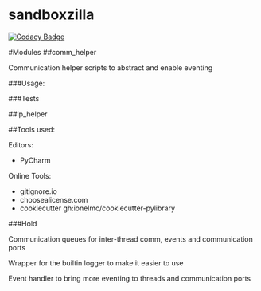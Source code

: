 # sandboxzilla 
[![Codacy Badge](https://app.codacy.com/project/badge/Grade/f374748840314d2e96a2e9f3eb29b27b)](https://www.codacy.com/gh/sandboxzilla/comm_helper/dashboard?utm_source=github.com&amp;utm_medium=referral&amp;utm_content=sandboxzilla/comm_helper&amp;utm_campaign=Badge_Grade)

#Modules
##comm_helper

Communication helper scripts to abstract and enable eventing

###Usage:

###Tests

##ip_helper

##Tools used:

Editors:
  - PyCharm

Online Tools:
  - gitignore.io
  - choosealicense.com
  - cookiecutter gh:ionelmc/cookiecutter-pylibrary

###Hold

Communication queues for inter-thread comm, events and communication ports

Wrapper for the builtin logger to make it easier to use

Event handler to bring more eventing to threads and communication ports
